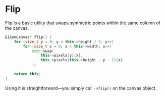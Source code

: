 # Flip

Flip is a basic utility that swaps symmetric points within the same column of the canvas.
```cpp
EikonCanvas* flip() {
    for (size_t y = 0; y < this->height / 2; y++)
        for (size_t x = 0; x < this->width; x++)
            std::swap(
                this->pixels[y][x],
                this->pixels[this->height - y - 1][x]
            );
    
    return this;
}
```

Using it is straightforward—you simply call `->flip()` on the canvas object.